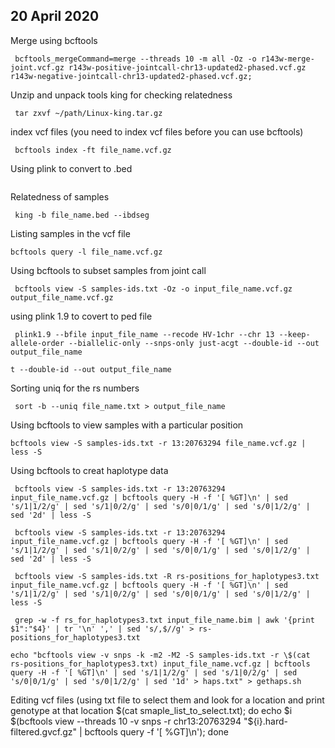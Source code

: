 ##  20 April 2020 ##

Merge using bcftools 
```
 bcftools_mergeCommand=merge --threads 10 -m all -Oz -o r143w-merge-joint.vcf.gz r143w-positive-jointcall-chr13-updated2-phased.vcf.gz r143w-negative-jointcall-chr13-updated2-phased.vcf.gz;
```

Unzip and unpack tools king for checking relatedness
```
 tar zxvf ~/path/Linux-king.tar.gz
```


index vcf files (you need to index vcf files before you can use bcftools) 
```
 bcftools index -ft file_name.vcf.gz
```


Using plink to convert to .bed
``` plink2 --vcf file_name.vcf.gz --make-bed --max-alleles 2 --snps-only just-acgt --double-id --out file_name
```


Relatedness of samples 
```
 king -b file_name.bed --ibdseg
```

Listing samples in the vcf file 
```
bcftools query -l file_name.vcf.gz
```


Using bcftools to subset samples from joint call 
```
 bcftools view -S samples-ids.txt -Oz -o input_file_name.vcf.gz output_file_name.vcf.gz
```


using plink 1.9 to covert to ped file 
```
 plink1.9 --bfile input_file_name --recode HV-1chr --chr 13 --keep-allele-order --biallelic-only --snps-only just-acgt --double-id --out output_file_name
```

``` plink1.9 --bfile input_file_name --recode HV-1chr --chr 13 --from-bp 20663294 --to-bp 20863294 --keep-allele-order --biallelic-only --snps-only just-acg
t --double-id --out output_file_name
```

Sorting uniq for the rs numbers 
```
 sort -b --uniq file_name.txt > output_file_name
```


Using bcftools to view samples with a particular position 
```
bcftools view -S samples-ids.txt -r 13:20763294 file_name.vcf.gz | less -S
```

Using bcftools to creat haplotype data
```
 bcftools view -S samples-ids.txt -r 13:20763294 input_file_name.vcf.gz | bcftools query -H -f '[ %GT]\n' | sed 's/1|1/2/g' | sed 's/1|0/2/g' | sed 's/0|0/1/g' | sed 's/0|1/2/g' | sed '2d' | less -S
```

```
 bcftools view -S samples-ids.txt -r 13:20763294 input_file_name.vcf.gz | bcftools query -H -f '[ %GT]\n' | sed 's/1|1/2/g' | sed 's/1|0/2/g' | sed 's/0|0/1/g' | sed 's/0|1/2/g' | sed '2d' | less -S
```

```
 bcftools view -S samples-ids.txt -R rs-positions_for_haplotypes3.txt input_file_name.vcf.gz | bcftools query -H -f '[ %GT]\n' | sed 's/1|1/2/g' | sed 's/1|0/2/g' | sed 's/0|0/1/g' | sed 's/0|1/2/g' | less -S
```

```
 grep -w -f rs_for_haplotypes3.txt input_file_name.bim | awk '{print $1":"$4}' | tr '\n' ',' | sed 's/,$//g' > rs-positions_for_haplotypes3.txt
```

```
echo "bcftools view -v snps -k -m2 -M2 -S samples-ids.txt -r \$(cat rs-positions_for_haplotypes3.txt) input_file_name.vcf.gz | bcftools query -H -f '[ %GT]\n' | sed 's/1|1/2/g' | sed 's/1|0/2/g' | sed 's/0|0/1/g' | sed 's/0|1/2/g' | sed '1d' > haps.txt" > gethaps.sh
```



Editing vcf files (using txt file to select them and look for a location and print genotype at that location 
$(cat smaple_list_to_select.txt); do echo $i $(bcftools view --threads 10 -v snps -r chr13:20763294 "${i}.hard-filtered.gvcf.gz" | bcftools query -f '[ %GT]\n'); done




